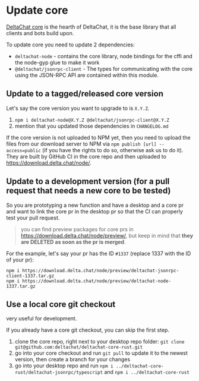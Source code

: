 # Update core

[DeltaChat core](https://github.com/deltachat/deltachat-core-rust) is the hearth of DeltaChat, it is the base library
that all clients and bots build upon.

To update core you need to update 2 dependencies:

- `deltachat-node` - contains the core library, node bindings for the cffi and the node-gyp glue to make it work
- `@deltachat/jsonrpc-client` - The types for communicating with the core using the JSON-RPC API are contained within this module.

## Update to a tagged/released core version

Let's say the core version you want to upgrade to is `X.Y.Z`.

1. `npm i deltachat-node@X.Y.Z @deltachat/jsonrpc-client@X.Y.Z`
2. mention that you updated those dependencies in `CHANGELOG.md`

If the core version is not uploaded to NPM yet, then you need to upload the files from our download server to NPM via `npm publish [url] --access=public` (if you have the rights to do so, otherwise ask us to do it).
They are built by GitHub CI in the core repo and then uploaded to https://download.delta.chat/node/.

## Update to a development version (for a pull request that needs a new core to be tested)

So you are prototyping a new function and have a desktop and a core pr and want to link the core pr in the desktop pr so that the CI can properly test your pull request.

> you can find preview packages for core prs in https://download.delta.chat/node/preview/, but keep in mind that **they are DELETED as soon as the pr is merged**.

For the example, let's say your pr has the ID `#1337` (replace 1337 with the ID of your pr):

```
npm i https://download.delta.chat/node/preview/deltachat-jsonrpc-client-1337.tar.gz
npm i https://download.delta.chat/node/preview/deltachat-node-1337.tar.gz
```

## Use a local core git checkout

very useful for development.

If you already have a core git checkout, you can skip the first step.

1. clone the core repo, right next to your desktop repo folder: `git clone git@github.com:deltachat/deltachat-core-rust.git`
2. go into your core checkout and run `git pull` to update it to the newest version, then create a branch for your changes
3. go into your desktop repo and run `npm i ../deltachat-core-rust/deltachat-jsonrpc/typescript` and `npm i ../deltachat-core-rust`
